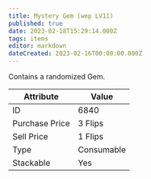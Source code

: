 ```yaml
---
title: Mystery Gem (wep LV11)
published: true
date: 2023-02-18T15:29:14.000Z
tags: items
editor: markdown
dateCreated: 2023-02-16T00:00:00.000Z
---
```


Contains a randomized Gem.

|Attribute|Value|
|-|-|
|ID|6840|
|Purchase Price|3 Flips|
|Sell Price|1 Flips|
|Type|Consumable|
|Stackable|Yes|

